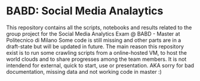 # BABD: Social Media Analaytics
This repository contains all the scripts, notebooks and results related to the group project for the Social Media Analytics Exam @ BABD - Master at Politecnico di Milano
Some code is still missing and other parts are in a draft-state but will be updated in future. The main reason this repository exist is to run some crawling scripts from a online-hosted VM, to host the world clouds and to share progresses among the team members. It is not intendend for external, quick to start, use or presentation. AKA sorry for bad documentation, missing data and not working code in master  :)
 
